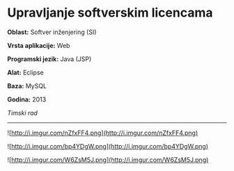 # Upravljanje softverskim licencama

**Oblast:** Softver inženjering (SI)

**Vrsta aplikacije:** Web

**Programski jezik:** Java (JSP)

**Alat:** Eclipse

**Baza:** MySQL

**Godina:** 2013

*Timski rad*

---

![http://i.imgur.com/nZfxFF4.png](http://i.imgur.com/nZfxFF4.png)

![http://i.imgur.com/bp4YDgW.png](http://i.imgur.com/bp4YDgW.png)

![http://i.imgur.com/W6ZsM5J.png](http://i.imgur.com/W6ZsM5J.png)
